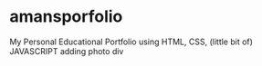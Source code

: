  # amansporfolio  
My Personal Educational Portfolio using HTML, CSS, (little bit of) JAVASCRIPT
adding photo div   
  
 
 

